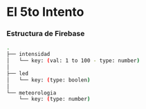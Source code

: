 # El 5to Intento

### Estructura de Firebase

```bash
.
├── intensidad
│   └── key: (val: 1 to 100 - type: number)
│
├── led
│   └── key: (type: boolen)
│
└── meteorologia
    └── key: (type: number)
```
